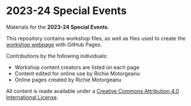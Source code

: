# 2023-24 Special Events
Materials for the **2023-24 Special Events**.  

This repository contains workshop files, as well as files used to create the [workshop webpage](https://scds.github.io/events23-24) with GitHub Pages. 

Contributions by the following individuals: 
- Workshop content creators are listed on each page
- Content edited for online use by Richie Motorgeanu
- Online pages created by Richie Motorgeanu

All content is made available under a [Creative Commons Attribution 4.0 International License](https://creativecommons.org/licenses/by/4.0/). 
